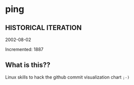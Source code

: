 # ping

## HISTORICAL ITERATION
2002-08-02

Incremented: 1887

## What is this?? 
Linux skills to hack the github commit visualization chart `;-)`
